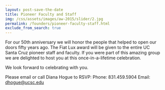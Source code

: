 ```yaml
---
layout: post-save-the-date
title: Pioneer Faculty and Staff
img: /css/assets/images/aw-2015/slider/2.jpg
permalink: /founders/pioneer-faculty-staff.html
exclude_from_search: true
---
```


For our 50th anniversary we will honor the people that helped to open our doors fifty years ago. The Fiat Lux award will be given to the entire UC Santa Cruz pioneer staff and faculty. If you were part of this amazing group we are delighted to host you at this once-in-a-lifetime celebration.

We look forward to celebrating with you.

Please email or call Diana Hogue to RSVP:
Phone: 831.459.5904
Email: [dhogue@ucsc.edu](mailto:dhogue@ucsc.edu)